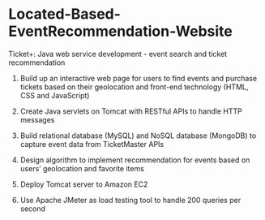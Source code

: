 # Located-Based-EventRecommendation-Website
Ticket+: Java web service development - event search and ticket recommendation

1. Build up an interactive web page for users to find events and purchase tickets based on their geolocation and
front-end technology (HTML, CSS and JavaScript)

2. Create Java servlets on Tomcat with RESTful APIs to handle HTTP messages

3. Build relational database (MySQL) and NoSQL database (MongoDB) to capture event data from
TicketMaster APIs

4. Design algorithm to implement recommendation for events based on users’ geolocation and favorite items

5. Deploy Tomcat server to Amazon EC2

6. Use Apache JMeter as load testing tool to handle 200 queries per second
